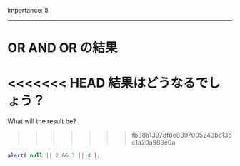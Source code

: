 importance: 5

---

# OR AND OR の結果

<<<<<<< HEAD
結果はどうなるでしょう？
=======
What will the result be?
>>>>>>> fb38a13978f6e8397005243bc13bc1a20a988e6a

```js
alert( null || 2 && 3 || 4 );
```
